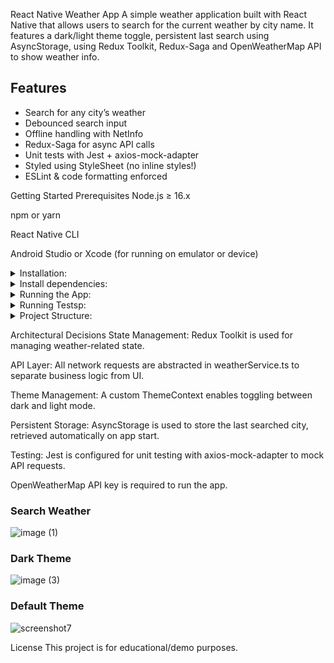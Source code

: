 
React Native Weather App
A simple weather application built with React Native that allows users to search for the current weather by city name. It features a dark/light theme toggle, persistent last search using AsyncStorage, using Redux Toolkit, Redux-Saga and OpenWeatherMap API to show weather info.


## Features

- Search for any city’s weather
- Debounced search input
- Offline handling with NetInfo
- Redux-Saga for async API calls
- Unit tests with Jest + axios-mock-adapter
- Styled using StyleSheet (no inline styles!)
- ESLint & code formatting enforced

Getting Started
Prerequisites
Node.js ≥ 16.x

npm or yarn

React Native CLI

Android Studio or Xcode (for running on emulator or device)
<details> <summary>Installation:</summary>
Clone the repository or unzip the folder.


git clone https://github.com/your-username/react-native-weather-app.git
cd react-native-weather-app
</details>
<details> <summary>Install dependencies:</summary>

npm install
# or
yarn
Install iOS pods (only for macOS):


cd ios && pod install && cd ..
Create a .env file in the root and add your OpenWeatherMap API key:



API_KEY=your_api_key_here
</details>
<details> <summary>Running the App:</summary>
Android:

npx react-native run-android
iOS (macOS only):

npx react-native run-ios
</details>
<details> <summary> Running Testsp:</summary>

npx jest
</details>
<details> <summary> Project Structure:</summary>

src/
├── components/        # Reusable UI components
├── hooks/             # Custom hooks
├── redux/             # State management
├── screens/           # App screens
├── services/          # API calls
├── styles/            # Shared styles
├── theme/             # Theme context
├── utils/             # Helper functions
└── types/             # TypeScript interfaces
</details>

Architectural Decisions
State Management: Redux Toolkit is used for managing weather-related state.

API Layer: All network requests are abstracted in weatherService.ts to separate business logic from UI.

Theme Management: A custom ThemeContext enables toggling between dark and light mode.

Persistent Storage: AsyncStorage is used to store the last searched city, retrieved automatically on app start.

Testing: Jest is configured for unit testing with axios-mock-adapter to mock API requests.

OpenWeatherMap API key is required to run the app.



### Search Weather

![image (1)](https://github.com/user-attachments/assets/cfbe618e-f1b8-4698-8b09-4482cebb5906)


### Dark Theme

![image (3)](https://github.com/user-attachments/assets/12ff44f5-a44d-457e-95db-eabdf75758ce)


### Default Theme
![screenshot7](https://github.com/user-attachments/assets/7d72a6db-2ee8-4279-9f17-42c48497257e)


License
This project is for educational/demo purposes.

